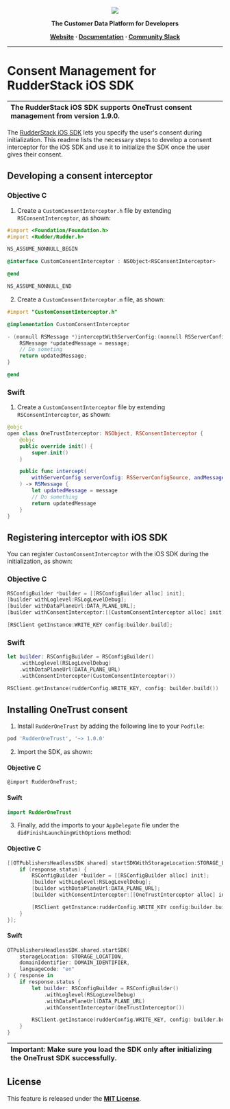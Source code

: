 <p align="center">
  <a href="https://rudderstack.com/">
    <img src="https://user-images.githubusercontent.com/59817155/121357083-1c571300-c94f-11eb-8cc7-ce6df13855c9.png">
  </a>
</p>

<p align="center"><b>The Customer Data Platform for Developers</b></p>

<p align="center">
  <b>
    <a href="https://rudderstack.com">Website</a>
    ·
    <a href="https://www.rudderstack.com/docs/sources/event-streams/sdks/rudderstack-ios-sdk/">Documentation</a>
    ·
    <a href="https://rudderstack.com/join-rudderstack-slack-community">Community Slack</a>
  </b>
</p>

---

# Consent Management for RudderStack iOS SDK

| The RudderStack iOS SDK supports OneTrust consent management from version 1.9.0. |
| :----|

The [RudderStack iOS SDK](https://www.rudderstack.com/docs/sources/event-streams/sdks/rudderstack-ios-sdk/) lets you specify the user's consent during initialization. This readme lists the necessary steps to develop a consent interceptor for the iOS SDK and use it to initialize the SDK once the user gives their consent.

## Developing a consent interceptor

### Objective C

1. Create a `CustomConsentInterceptor.h` file by extending `RSConsentInterceptor`, as shown:

```objectivec
#import <Foundation/Foundation.h>
#import <Rudder/Rudder.h>

NS_ASSUME_NONNULL_BEGIN

@interface CustomConsentInterceptor : NSObject<RSConsentInterceptor>

@end

NS_ASSUME_NONNULL_END
```

2. Create a `CustomConsentInterceptor.m` file, as shown:

```objectivec
#import "CustomConsentInterceptor.h"

@implementation CustomConsentInterceptor

- (nonnull RSMessage *)interceptWithServerConfig:(nonnull RSServerConfigSource *)serverConfig andMessage:(nonnull RSMessage *)message {
    RSMessage *updatedMessage = message;
    // Do someting
    return updatedMessage;
}

@end
```

### Swift

1. Create a `CustomConsentInterceptor` file by extending `RSConsentInterceptor`, as shown:

```swift
@objc
open class OneTrustInterceptor: NSObject, RSConsentInterceptor {
    @objc
    public override init() {
        super.init()
    }

    public func intercept(
        withServerConfig serverConfig: RSServerConfigSource, andMessage message: RSMessage
    ) -> RSMessage {
        let updatedMessage = message
        // Do something
        return updatedMessage
    }
}
```

## Registering interceptor with iOS SDK

You can register `CustomConsentInterceptor` with the iOS SDK during the initialization, as shown:

### Objective C

```objectivec
RSConfigBuilder *builder = [[RSConfigBuilder alloc] init];
[builder withLoglevel:RSLogLevelDebug];
[builder withDataPlaneUrl:DATA_PLANE_URL];
[builder withConsentInterceptor:[[CustomConsentInterceptor alloc] init]];

[RSClient getInstance:WRITE_KEY config:builder.build];
```

### Swift

```swift
let builder: RSConfigBuilder = RSConfigBuilder()
    .withLoglevel(RSLogLevelDebug)
    .withDataPlaneUrl(DATA_PLANE_URL)
    .withConsentInterceptor(CustomConsentInterceptor())

RSClient.getInstance(rudderConfig.WRITE_KEY, config: builder.build())
```

## Installing OneTrust consent

1. Install `RudderOneTrust` by adding the following line to your `Podfile`:

```ruby
pod 'RudderOneTrust', '~> 1.0.0'
```

2. Import the SDK, as shown:

#### Objective C

```objectivec
@import RudderOneTrust;
```

#### Swift

```swift
import RudderOneTrust
```

3. Finally, add the imports to your `AppDelegate` file under the `didFinishLaunchingWithOptions` method:

#### Objective C

```objectivec
[[OTPublishersHeadlessSDK shared] startSDKWithStorageLocation:STORAGE_LOCATION domainIdentifier:DOMAIN_IDENTIFIER languageCode:@"en" params:nil loadOffline:NO completionHandler:^(OTResponse *response) {
    if (response.status) {
        RSConfigBuilder *builder = [[RSConfigBuilder alloc] init];
        [builder withLoglevel:RSLogLevelDebug];
        [builder withDataPlaneUrl:DATA_PLANE_URL];
        [builder withConsentInterceptor:[[OneTrustInterceptor alloc] init]];

        [RSClient getInstance:rudderConfig.WRITE_KEY config:builder.build];
    }
}];
```

#### Swift

```swift
OTPublishersHeadlessSDK.shared.startSDK(
    storageLocation: STORAGE_LOCATION,
    domainIdentifier: DOMAIN_IDENTIFIER,
    languageCode: "en"
) { response in
    if response.status {
        let builder: RSConfigBuilder = RSConfigBuilder()
            .withLoglevel(RSLogLevelDebug)
            .withDataPlaneUrl(DATA_PLANE_URL)
            .withConsentInterceptor(OneTrustInterceptor())

        RSClient.getInstance(rudderConfig.WRITE_KEY, config: builder.build())
    }
}
```

| Important: Make sure you load the SDK only after initializing the OneTrust SDK successfully. |
| :----|

## License

This feature is released under the [**MIT License**](https://opensource.org/licenses/MIT).
